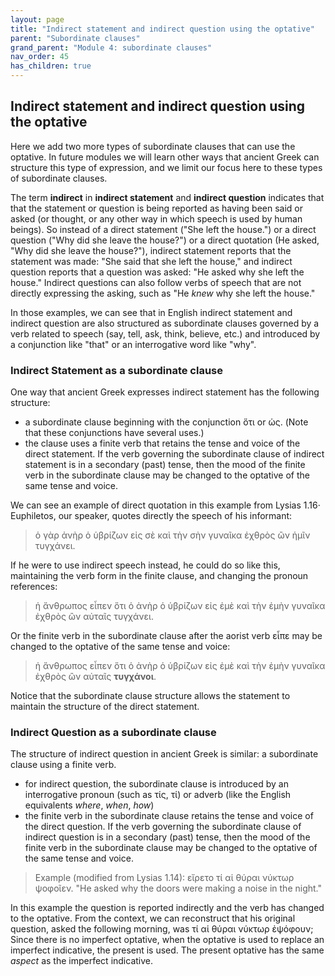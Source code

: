 ```yaml
---
layout: page
title: "Indirect statement and indirect question using the optative"
parent: "Subordinate clauses"
grand_parent: "Module 4: subordinate clauses"
nav_order: 45
has_children: true
---
```


## Indirect statement and indirect question using the optative

Here we add two more types of subordinate clauses that can use the optative. In future modules we will learn other ways that ancient Greek can structure this type of expression, and we limit our focus here to these types of subordinate clauses.

The term **indirect** in **indirect statement** and **indirect question** indicates that that the statement or question is being reported as having been said or asked (or thought, or any other way in which speech is used by human beings). So instead of a direct statement ("She left the house.") or a direct question ("Why did she leave the house?") or a direct quotation (He asked, "Why did she leave the house?"), indirect statement reports that the statement was made: "She said that she left the house," and indirect question reports that a question was asked: "He asked why she left the house." Indirect questions can also follow verbs of speech that are not directly expressing the asking, such as "He *knew* why she left the house."

In those examples, we can see that in English indirect statement and indirect question are also structured as subordinate clauses governed by a verb related to speech (say, tell, ask, think, believe, etc.) and introduced by a conjunction like "that" or an interrogative word like "why".

### Indirect Statement as a subordinate clause

One way that ancient Greek expresses indirect statement has the following structure:

- a subordinate clause beginning with the conjunction ὅτι or ὡς. (Note that these conjunctions have several uses.)
- the clause uses a finite verb that retains the tense and voice of the direct statement. If the verb governing the subordinate clause of indirect statement is in a secondary (past) tense, then the mood of the finite verb in the subordinate clause may be changed to the optative of the same tense and voice. 

We can see an example of direct quotation in this example from Lysias 1.16· Euphiletos, our speaker, quotes directly the speech of his informant:

> ὁ γὰρ ἀνὴρ ὁ ὑβρίζων εἰς σὲ καὶ τὴν σὴν γυναῖκα ἐχθρὸς ὢν ἡμῖν τυγχάνει.

If he were to use indirect speech instead, he could do so like this, maintaining the verb form in the finite clause, and changing the pronoun references:

> ἡ ἄνθρωπος εἶπεν ὅτι ὁ ἀνὴρ ὁ ὑβρίζων εἰς ἐμὲ καὶ τὴν ἐμὴν γυναῖκα ἐχθρὸς ὢν αὐταῖς τυγχάνει.

Or the finite verb in the subordinate clause after the aorist verb εἶπε may be changed to the optative of the same tense and voice:
> ἡ ἄνθρωπος εἶπεν ὅτι ὁ ἀνὴρ ὁ ὑβρίζων εἰς ἐμὲ καὶ τὴν ἐμὴν γυναῖκα ἐχθρὸς ὢν αὐταῖς **τυγχάνοι**.

Notice that the subordinate clause structure allows the statement to maintain the structure of the direct statement.

### Indirect Question as a subordinate clause

The structure of indirect question in ancient Greek is similar: a subordinate clause using a finite verb.

- for indirect question, the subordinate clause is introduced by an interrogative pronoun (such as τίς, τί) or adverb (like the English equivalents *where*, *when*, *how*)
- the finite verb in the subordinate clause retains the tense and voice of the direct question. If the verb governing the subordinate clause of indirect question is in a secondary (past) tense, then the mood of the finite verb in the subordinate clause may be changed to the optative of the same tense and voice.

> Example (modified from Lysias 1.14): εἴρετο τί αἱ θύραι νύκτωρ ψοφοῖεν. "He asked why the doors were making a noise in the night."

In this example the question is reported indirectly and the verb has changed to the optative. From the context, we can reconstruct that his original question, asked the following morning, was τί αἱ θύραι νύκτωρ ἐψόφουν; Since there is no imperfect optative, when the optative is used to replace an imperfect indicative, the present is used. The present optative has the same *aspect* as the imperfect indicative.
